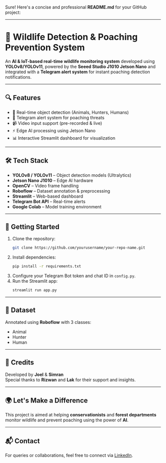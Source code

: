 Sure! Here's a concise and professional **README.md** for your GitHub project:

---

# 🦌 Wildlife Detection & Poaching Prevention System

An **AI & IoT-based real-time wildlife monitoring system** developed using **YOLOv8/YOLOv11**, powered by the **Seeed Studio J1010 Jetson Nano** and integrated with a **Telegram alert system** for instant poaching detection notifications.

---

## 🔍 Features
- 🎯 Real-time object detection (Animals, Hunters, Humans)
- 🚨 Telegram alert system for poaching threats
- 📹 Video input support (pre-recorded & live)
- ⚡ Edge AI processing using Jetson Nano
- 📊 Interactive Streamlit dashboard for visualization

---

## 🛠️ Tech Stack
- **YOLOv8 / YOLOv11** – Object detection models (Ultralytics)
- **Jetson Nano J1010** – Edge AI hardware
- **OpenCV** – Video frame handling
- **Roboflow** – Dataset annotation & preprocessing
- **Streamlit** – Web-based dashboard
- **Telegram Bot API** – Real-time alerts
- **Google Colab** – Model training environment

---

## 🚀 Getting Started
1. Clone the repository:
   ```bash
   git clone https://github.com/yourusername/your-repo-name.git
   ```
2. Install dependencies:
   ```bash
   pip install -r requirements.txt
   ```
3. Configure your Telegram Bot token and chat ID in `config.py`.
4. Run the Streamlit app:
   ```bash
   streamlit run app.py
   ```

---

## 📁 Dataset
Annotated using **Roboflow** with 3 classes:
- Animal
- Hunter
- Human

---

## 🤝 Credits
Developed by **Joel** & **Simran**  
Special thanks to **Rizwan** and **Lak** for their support and insights.

---

## 🌍 Let's Make a Difference
This project is aimed at helping **conservationists** and **forest departments** monitor wildlife and prevent poaching using the power of **AI**.

---

## 📬 Contact
For queries or collaborations, feel free to connect via [LinkedIn](https://www.linkedin.com/in/joelnadar123/).
